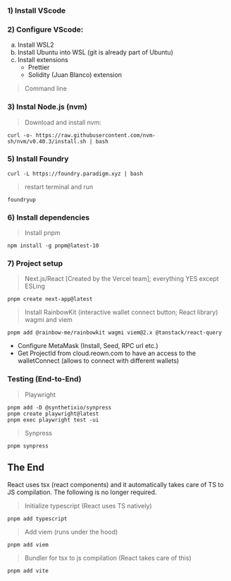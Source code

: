 ### 1) Install VScode

### 2) Configure VScode:
<ol type="a">
  <li >Install WSL2</li>
  <li>Install Ubuntu into WSL (git is already part of Ubuntu)</li>
  <li>Install extensions
    <ul>
      <li>Prettier</li>
      <li>Solidity (Juan Blanco) extension</li>
    </ul>
  </li>
</ol>

> Command line
### 3) Instal Node.js (nvm)

> Download and install nvm:
```
curl -o- https://raw.githubusercontent.com/nvm-sh/nvm/v0.40.3/install.sh | bash
```

### 5) Install Foundry
```
curl -L https://foundry.paradigm.xyz | bash
```
  > restart terminal and run
```
foundryup
```

### 6) Install dependencies
> Install pnpm
```
npm install -g pnpm@latest-10
```

### 7) Project setup
> Next.js/React [Created by the Vercel team]; everything YES except ESLing
```
pnpm create next-app@latest
```
> Install RainbowKit (interactive wallet connect button; React library)
> wagmi and viem
```
pnpm add @rainbow-me/rainbowkit wagmi viem@2.x @tanstack/react-query
```
- Configure MetaMask (Install, Seed, RPC url etc.)
- Get ProjectId from cloud.reown.com to have an access to the walletConnect (allows to connect with different wallets)

### Testing (End-to-End)
> Playwright
```
pnpm add -D @synthetixio/synpress
pnpm create playwright@latest
pnpm exec playwright test -ui
```
> Synpress
```
pnpm synpress
```
## The End

React uses tsx (react components) and it automatically takes care of TS to JS compilation. The following is no longer required.

> Initialize typescript (React uses TS natively)
```
pnpm add typescript
```
> Add viem (runs under the hood)
```
pnpm add viem
```
> Bundler for tsx to js compilation (React takes care of this)
```
pnpm add vite
```

